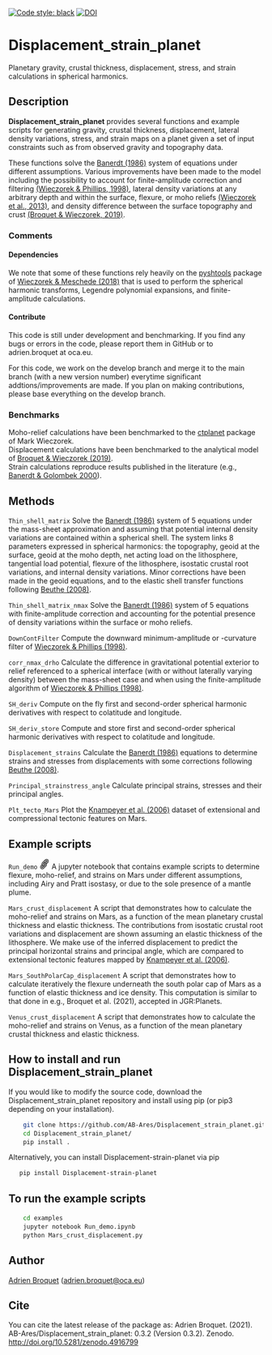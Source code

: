 [![Code style: black](https://img.shields.io/badge/code%20style-black-000000.svg)](https://github.com/psf/black)
[![DOI](https://zenodo.org/badge/DOI/10.5281/zenodo.4916799.svg)](http://doi.org/10.5281/zenodo.4916799)

# Displacement_strain_planet

Planetary gravity, crustal thickness, displacement, stress, and strain calculations in spherical harmonics.

## Description

**Displacement_strain_planet** provides several functions and example scripts for generating gravity, crustal thickness, displacement, lateral density variations, stress, and strain maps on a planet given a set of input constraints such as from observed gravity and topography data.

These functions solve the [Banerdt (1986)](https://agupubs.onlinelibrary.wiley.com/doi/abs/10.1029/JB091iB01p00403) system of equations under different assumptions. Various improvements have been made to the model including the possibility to account for finite-amplitude correction and filtering [(Wieczorek & Phillips, 1998)](https://agupubs.onlinelibrary.wiley.com/doi/abs/10.1029/97JE03136), lateral density variations at any arbitrary depth and within the surface, flexure, or moho reliefs [(Wieczorek et al., 2013)](https://science.sciencemag.org/content/early/2012/12/04/science.1231530?versioned=true), and density difference between the surface topography and crust [(Broquet & Wieczorek, 2019)](https://agupubs.onlinelibrary.wiley.com/doi/abs/10.1029/2019JE005959). 

### Comments
#### Dependencies
We note that some of these functions rely heavily on the [pyshtools](https://shtools.github.io/SHTOOLS/) package of [Wieczorek & Meschede (2018)](https://agupubs.onlinelibrary.wiley.com/doi/full/10.1029/2018GC007529) that is used to perform the spherical harmonic transforms, Legendre polynomial expansions, and finite-amplitude calculations.

#### Contribute
This code is still under development and benchmarking. If you find any bugs or errors in the code, please report them in GitHub or to adrien.broquet at oca.eu.

For this code, we work on the develop branch and merge it to the main branch (with a new version number) everytime significant addtions/improvements are made. If you plan on making contributions, please base everything on the develop branch.

### Benchmarks
Moho-relief calculations have been benchmarked to the [ctplanet](https://github.com/MarkWieczorek/ctplanet) package of Mark Wieczorek.  
Displacement calculations have been benchmarked to the analytical model of [Broquet & Wieczorek (2019)](https://agupubs.onlinelibrary.wiley.com/doi/abs/10.1029/2019JE005959).  
Strain calculations reproduce results published in the literature (e.g., [Banerdt & Golombek 2000](https://www.lpi.usra.edu/meetings/lpsc2000/pdf/2038.pdf)). 

## Methods
`Thin_shell_matrix` Solve the [Banerdt (1986)](https://agupubs.onlinelibrary.wiley.com/doi/abs/10.1029/JB091iB01p00403) system of 5 equations under the mass-sheet approximation and assuming that potential internal density variations are contained within a spherical shell. The system links 8 parameters expressed in spherical harmonics: the topography, geoid at the surface, geoid at the moho depth, net acting load on the lithosphere, tangential load potential, flexure of the lithosphere, isostatic crustal root variations, and internal density variations. Minor corrections have been made in the geoid equations, and to the elastic shell transfer functions following [Beuthe (2008)](https://onlinelibrary.wiley.com/doi/full/10.1111/j.1365-246X.2007.03671.x).

`Thin_shell_matrix_nmax` Solve the [Banerdt (1986)](https://agupubs.onlinelibrary.wiley.com/doi/abs/10.1029/JB091iB01p00403) system of 5 equations with finite-amplitude correction and accounting for the potential presence of density variations within the surface or moho reliefs.

`DownContFilter` Compute the downward minimum-amplitude or -curvature filter of [Wieczorek & Phillips (1998)](https://agupubs.onlinelibrary.wiley.com/doi/abs/10.1029/97JE03136).

`corr_nmax_drho` Calculate the difference in gravitational potential exterior to relief referenced to a spherical interface (with or without laterally varying density) between the mass-sheet case and when using the finite-amplitude algorithm of [Wieczorek & Phillips (1998)](https://agupubs.onlinelibrary.wiley.com/doi/abs/10.1029/97JE03136).

`SH_deriv` Compute on the fly first and second-order spherical harmonic derivatives with respect to colatitude and longitude.

`SH_deriv_store` Compute and store first and second-order spherical harmonic derivatives with respect to colatitude and longitude.

`Displacement_strains` Calculate the [Banerdt (1986)](https://agupubs.onlinelibrary.wiley.com/doi/abs/10.1029/JB091iB01p00403) equations to determine strains and stresses from displacements with some corrections following [Beuthe (2008)](https://onlinelibrary.wiley.com/doi/full/10.1111/j.1365-246X.2007.03671.x).

`Principal_strainstress_angle` Calculate principal strains, stresses and their principal angles.

`Plt_tecto_Mars` Plot the [Knampeyer et al. (2006)](https://agupubs.onlinelibrary.wiley.com/doi/full/10.1029/2006JE002708) dataset of extensional and compressional tectonic features on Mars.

## Example scripts
`Run_demo`  [<img src="misc/link1.svg" width="20">](https://ab-ares.github.io/Displacement_strain_planet/notebooks/Run_demo.html) A jupyter notebook that contains example scripts to determine flexure, moho-relief, and strains on Mars under different assumptions, including Airy and Pratt isostasy, or due to the sole presence of a mantle plume.

`Mars_crust_displacement` A script that demonstrates how to calculate the moho-relief and strains on Mars, as a function of the mean planetary crustal thickness and elastic thickness. The contributions from isostatic crustal root variations and displacement are shown assuming an elastic thickness of the lithosphere. We make use of the inferred displacement to predict the principal horizontal strains and principal angle, which are compared to extensional tectonic features mapped by [Knampeyer et al. (2006)](https://agupubs.onlinelibrary.wiley.com/doi/full/10.1029/2006JE002708). 

`Mars_SouthPolarCap_displacement` A script that demonstrates how to calculate iteratively the flexure underneath the south polar cap of Mars as a function of elastic thickness and ice density. This computation is similar to that done in e.g., Broquet et al. (2021), accepted in JGR:Planets. 

`Venus_crust_displacement` A script that demonstrates how to calculate the moho-relief and strains on Venus, as a function of the mean planetary crustal thickness and elastic thickness. 

## How to install and run Displacement_strain_planet
If you would like to modify the source code, download the Displacement_strain_planet repository and install using pip (or pip3 depending on your installation).
```bash
    git clone https://github.com/AB-Ares/Displacement_strain_planet.git
    cd Displacement_strain_planet/
    pip install .
```
Alternatively, you can install Displacement-strain-planet via pip
```bash
   pip install Displacement-strain-planet
```

## To run the example scripts
```bash
    cd examples
    jupyter notebook Run_demo.ipynb
    python Mars_crust_displacement.py
```

## Author
[Adrien Broquet](https://www.oca.eu/fr/adrien-broquet) (adrien.broquet@oca.eu)

## Cite
You can cite the latest release of the package as:
Adrien Broquet. (2021). AB-Ares/Displacement_strain_planet: 0.3.2 (Version 0.3.2). Zenodo. http://doi.org/10.5281/zenodo.4916799
